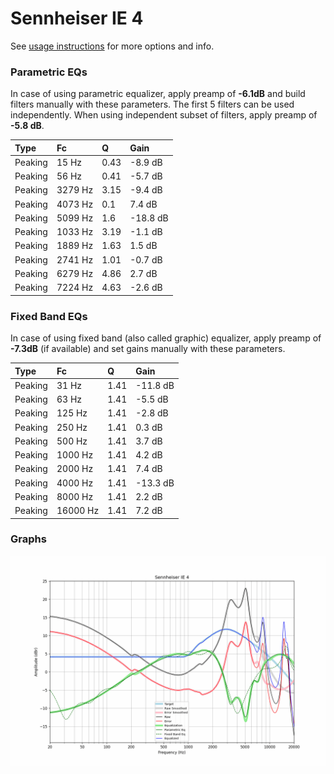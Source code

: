 # Sennheiser IE 4
See [usage instructions](https://github.com/jaakkopasanen/AutoEq#usage) for more options and info.

### Parametric EQs
In case of using parametric equalizer, apply preamp of **-6.1dB** and build filters manually
with these parameters. The first 5 filters can be used independently.
When using independent subset of filters, apply preamp of **-5.8 dB**.

| Type    | Fc      |    Q | Gain     |
|:--------|:--------|:-----|:---------|
| Peaking | 15 Hz   | 0.43 | -8.9 dB  |
| Peaking | 56 Hz   | 0.41 | -5.7 dB  |
| Peaking | 3279 Hz | 3.15 | -9.4 dB  |
| Peaking | 4073 Hz | 0.1  | 7.4 dB   |
| Peaking | 5099 Hz | 1.6  | -18.8 dB |
| Peaking | 1033 Hz | 3.19 | -1.1 dB  |
| Peaking | 1889 Hz | 1.63 | 1.5 dB   |
| Peaking | 2741 Hz | 1.01 | -0.7 dB  |
| Peaking | 6279 Hz | 4.86 | 2.7 dB   |
| Peaking | 7224 Hz | 4.63 | -2.6 dB  |

### Fixed Band EQs
In case of using fixed band (also called graphic) equalizer, apply preamp of **-7.3dB**
(if available) and set gains manually with these parameters.

| Type    | Fc       |    Q | Gain     |
|:--------|:---------|:-----|:---------|
| Peaking | 31 Hz    | 1.41 | -11.8 dB |
| Peaking | 63 Hz    | 1.41 | -5.5 dB  |
| Peaking | 125 Hz   | 1.41 | -2.8 dB  |
| Peaking | 250 Hz   | 1.41 | 0.3 dB   |
| Peaking | 500 Hz   | 1.41 | 3.7 dB   |
| Peaking | 1000 Hz  | 1.41 | 4.2 dB   |
| Peaking | 2000 Hz  | 1.41 | 7.4 dB   |
| Peaking | 4000 Hz  | 1.41 | -13.3 dB |
| Peaking | 8000 Hz  | 1.41 | 2.2 dB   |
| Peaking | 16000 Hz | 1.41 | 7.2 dB   |

### Graphs
![](./Sennheiser%20IE%204.png)